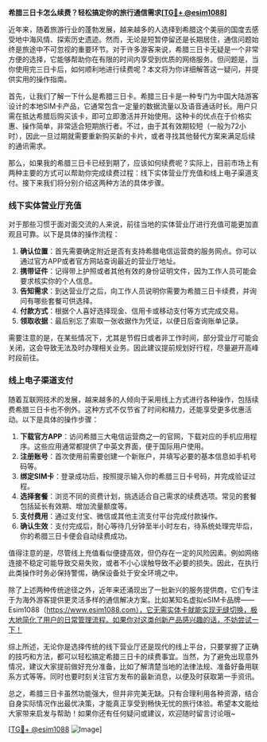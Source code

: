 **希腊三日卡怎么续费？轻松搞定你的旅行通信需求[[TG💪+ @esim1088](https://t.me/s/esim1088)]**

近年来，随着旅游行业的蓬勃发展，越来越多的人选择到希腊这个美丽的国度去感受地中海风情、探索历史遗迹。然而，无论是短暂停留还是长期居住，通信问题始终是旅途中不可忽视的重要环节。对于许多游客来说，希腊三日卡无疑是一个非常方便的选择，它能够帮助你在有限的时间内享受到优质的网络服务。但问题是，当你使用完三日卡后，如何顺利地进行续费呢？本文将为你详细解答这一疑问，并提供实用的操作指南。

首先，让我们了解一下什么是希腊三日卡。希腊三日卡是一种专门为中国大陆游客设计的本地SIM卡产品，它通常包含一定量的数据流量以及语音通话时长。用户只需在抵达希腊后购买该卡，即可立即激活并开始使用。这种卡的优点在于价格实惠、操作简单，非常适合短期旅行者。不过，由于其有效期较短（一般为72小时），因此一旦过期就需要重新购买新的卡片，或者寻找其他替代方案来满足后续的通讯需求。

那么，如果我的希腊三日卡已经到期了，应该如何续费呢？实际上，目前市场上有两种主要的方式可以帮助你完成续费过程：线下实体营业厅充值和线上电子渠道支付。接下来我们将分别介绍这两种方法的具体步骤。

### 线下实体营业厅充值

对于那些习惯于面对面交流的人来说，前往当地的实体营业厅进行充值可能更加直观且可靠。以下是具体的操作流程：

1. **确认位置**：首先需要确定附近是否有支持希腊电信运营商的服务网点。你可以通过官方APP或者官方网站查询最近的营业厅地址。
2. **携带证件**：记得带上护照或者其他有效的身份证明文件，因为工作人员可能会要求核实你的个人信息。
3. **告知需求**：到达营业厅之后，向工作人员说明你需要为希腊三日卡续费，并询问有哪些套餐可供选择。
4. **付款方式**：根据个人喜好选择现金、信用卡或移动支付等方式完成交易。
5. **领取收据**：最后别忘了索取一张收据作为凭证，以便日后查询账单记录。

需要注意的是，在某些情况下，尤其是节假日或者非工作时间，部分营业厅可能会关闭，这会导致无法及时办理相关业务。因此建议提前规划好行程，尽量避开高峰时段前往。

### 线上电子渠道支付

随着互联网技术的发展，越来越多的人倾向于采用线上方式进行各种操作，包括续费希腊三日卡也不例外。这种方式不仅节省了时间和精力，还能享受更多优惠活动。以下是具体的操作步骤：

1. **下载官方APP**：访问希腊三大电信运营商之一的官网，下载对应的手机应用程序。这些应用通常都提供了中英文界面，便于国际用户使用。
2. **注册账号**：首次使用前需要创建一个新账户，并填写必要的基本信息如手机号码等。
3. **绑定SIM卡**：登录成功后，按照提示输入你的希腊三日卡号码，并完成验证过程。
4. **选择套餐**：浏览不同的资费计划，挑选适合自己需求的续费选项。常见的套餐包括延长有效期、增加流量额度等。
5. **支付费用**：通过支付宝、微信或其他主流支付平台完成付款操作。
6. **确认生效**：支付完成后，耐心等待几分钟至半小时左右，待系统处理完毕后，你的希腊三日卡便会自动续费成功。

值得注意的是，尽管线上充值看似便捷高效，但仍存在一定的风险因素。例如网络连接不稳定可能导致交易失败，或者不小心误触导致不必要的损失。因此，在执行此类操作时务必保持警惕，确保设备处于安全环境之中。

除了上述两种传统途径之外，近年来还涌现出了一批新兴的服务提供商，它们专注于为海外游客提供更灵活多样的通信解决方案。比如某知名虚拟eSIM卡品牌——Esim1088（https://www.esim1088.com），它无需实体卡就能实现无缝切换，极大地简化了用户的日常管理流程。如果你对这类创新产品感兴趣的话，不妨尝试一下！

综上所述，无论你是选择传统的线下营业厅还是现代的线上平台，只要掌握了正确的技巧和方法，都可以轻松搞定希腊三日卡的续费事宜。当然，为了避免出现意外情况，建议大家提前做好充分准备，比如了解清楚当地的法律法规、准备好备用联系方式等等。同时也要时刻关注官方发布的最新消息，以便及时获取第一手资讯。

总之，希腊三日卡虽然功能强大，但并非完美无缺。只有合理利用各种资源，结合自身实际情况作出最优决策，才能真正享受到畅快无忧的旅行体验。希望本文能给大家带来启发与帮助！如果你还有任何疑问或建议，欢迎随时留言讨论哦~

[[TG💪+ @esim1088](https://t.me/s/esim1088) ![Image](https://i.postimg.cc/4NQfJmqS/Snipaste-2025-05-13-00-14-12.png)]